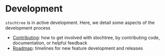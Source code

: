 # Development

`stochtree` is in active development. Here, we detail some aspects of the development process

* [Contributing](contributing.md): how to get involved with stochtree, by contributing code, documentation, or helpful feedback
* [Roadmap](roadmap.md): timelines for new feature development and releases
